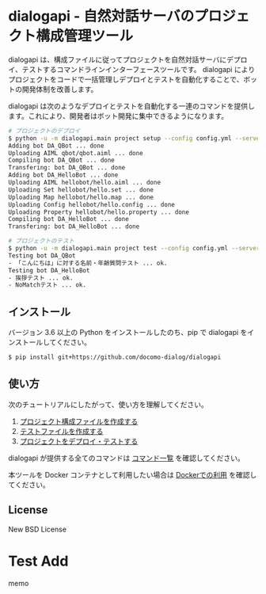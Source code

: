 # dialogapi - 自然対話サーバのプロジェクト構成管理ツール

dialogapi は、構成ファイルに従ってプロジェクトを自然対話サーバにデプロイ、テストするコマンドラインインターフェースツールです。
dialogapi によりプロジェクトをコードで一括管理しデプロイとテストを自動化することで、ボットの開発体制を改善します。

dialogapi は次のようなデプロイとテストを自動化する一連のコマンドを提供します。これにより、開発者はボット開発に集中できるようになります。

```sh
# プロジェクトのデプロイ
$ python -u -m dialogapi.main project setup --config config.yml --server TestServer --project TestProject
Adding bot DA_QBot ... done
Uploading AIML qbot/qbot.aiml ... done
Compiling bot DA_QBot ... done
Transfering: bot DA_QBot ... done
Adding bot DA_HelloBot ... done
Uploading AIML hellobot/hello.aiml ... done
Uploading Set hellobot/hello.set ... done
Uploading Map hellobot/hello.map ... done
Uploading Config hellobot/hello.config ... done
Uploading Property hellobot/hello.property ... done
Compiling bot DA_HelloBot ... done
Transfering: bot DA_HelloBot ... done

# プロジェクトのテスト
$ python -u -m dialogapi.main project test --config config.yml --server TestServer --project TestProject
Testing bot DA_QBot
- 「こんにちは」に対する名前・年齢質問テスト ... ok.
Testing bot DA_HelloBot
- 挨拶テスト ... ok.
- NoMatchテスト ... ok.
```

## インストール

バージョン 3.6 以上の Python をインストールしたのち、pip で dialogapi をインストールしてください。

```sh
$ pip install git+https://github.com/docomo-dialog/dialogapi
```

## 使い方

次のチュートリアルにしたがって、使い方を理解してください。

1. [プロジェクト構成ファイルを作成する](docs/project_file.md)
2. [テストファイルを作成する](docs/test_file.md)
3. [プロジェクトをデプロイ・テストする](docs/execution.md)

dialogapi が提供する全てのコマンドは [コマンド一覧](docs/commands.md) を確認してください。

本ツールを Docker コンテナとして利用したい場合は [Dockerでの利用](docs/docker.md) を確認してください。

## License

New BSD License

# Test Add
memo
